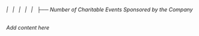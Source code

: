 ###### |   |   |   |   |   ├── Number of Charitable Events Sponsored by the Company

*Add content here*